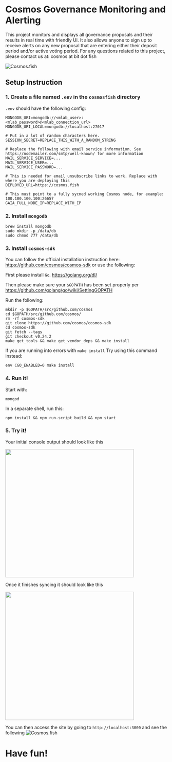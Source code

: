 # Cosmos Governance Monitoring and Alerting

This project monitors and displays all governance proposals and their results in real time with friendly UI. It also allows anyone to sign up to receive alerts on any new proposal that are entering either their deposit period and/or active voting period. For any questions related to this project, please contact us at: cosmos at bit dot fish  

![Cosmos.fish](https://i.imgur.com/cTyMhyC.png)

## Setup Instruction

### 1. Create a file named `.env` in the `cosmosfish` directory
`.env` should have the following config:
```
MONGODB_URI=mongodb://<mlab_user>:<mlab_password>@<mlab_connection_url>
MONGODB_URI_LOCAL=mongodb://localhost:27017

# Put in a lot of random characters here.
SESSION_SECRET=REPLACE_THIS_WITH_A_RANDOM_STRING

# Replace the following with email service information. See https://nodemailer.com/smtp/well-known/ for more information
MAIL_SERVICE_SERVICE=...
MAIL_SERVICE_USER=...
MAIL_SERVICE_PASSWORD=...

# This is needed for email unsubscribe links to work. Replace with where you are deploying this
DEPLOYED_URL=https://cosmos.fish

# This must point to a fully sycned working Cosmos node, for example: 100.100.100.100:26657
GAIA_FULL_NODE_IP=REPLACE_WITH_IP
```

### 2. Install `mongodb`
```
brew install mongodb
sudo mkdir -p /data/db
sudo chmod 777 /data/db
```

### 3. Install `cosmos-sdk`
You can follow the official installation instruction here: https://github.com/cosmos/cosmos-sdk or use the following:

First please install `Go`. https://golang.org/dl/

Then please make sure your `$GOPATH` has been set properly per https://github.com/golang/go/wiki/SettingGOPATH

Run the following:
```
mkdir -p $GOPATH/src/github.com/cosmos
cd $GOPATH/src/github.com/cosmos/
rm -rf cosmos-sdk
git clone https://github.com/cosmos/cosmos-sdk
cd cosmos-sdk
git fetch --tags
git checkout v0.24.2
make get_tools && make get_vendor_deps && make install
```

If you are running into errors with `make install` Try using this command instead:
```
env CGO_ENABLED=0 make install
```


### 4. Run it!
Start with:
```
mongod
```

In a separate shell, run this:
```
npm install && npm run-script build && npm start
```
### 5. Try it!
Your initial console output should look like this

<img src="https://i.imgur.com/zlOCwrR.png" width="400">

Once it finishes syncing it should look like this

<img src="https://i.imgur.com/373QFf1.png" width="400">


You can then access the site by going to `http://localhost:3000` and see the following
![Cosmos.fish](https://i.imgur.com/cTyMhyC.png)

# Have fun!
